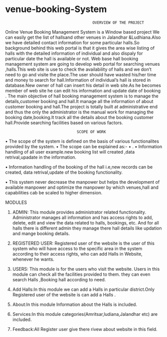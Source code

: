# venue-booking-System

                                           OVERVIEW OF THE PROJECT
Online  Venue  Booking  Management System is a Window  based  project We can easily get the list of hallsand other venues in Jalandhar &Ludhiana.Also we have detailed contact information for some particular halls.So background behind this web portal is that it gives the area wise listing of halls with the detailed information of individual and also dispaly for particular date the hall is available or not. Web base hall booking management system are going to develop web portal for searching venues ,halls.This web site is use to check the availability of halls and we don’t need to go and visite the place.The user should have wasted his/her time and money to search for hall.Information of individual’s hall is stored in database.New owner of hall can insert his detail in web site.As he becomes member of web site he can edit his information and update  date of  booking .
The main objective of hall booking management system  is to manage the details,customer booking and hall.It manage all the information of  about customer booking and hall.The project is totally built at administrative end and thus the only the administrator is the manual work for managing the booking date,booking.It track all the details about the booking customer hall.Provide searching facilities based on various factors.

                                    SCOPE OF WORK
•	The  scope of the system is defined on the basis of various functionalites provided by the system.
•	The scope can be explained as:-
•	.
•	Information handling of all user example.new booking list will created ,data retrival,upadate in the information.

•	Information handling of the booking of the hall i.e,new records can be created, data retrival,update of the booking functionality.


•	This system never decrease the manpower but helps the development of available manpower and optimize the manpower by which venues,hall and capabilities cab be scaled to higher dimension.

MODULES
1.	ADMIN: This module provides administrator related functionality. Administrator manages all information and has access rights to add, delete, edit and view the data related to halls,  bookings, etc. And for all halls  there is different admin they manage there hall details like updation and mange booking details.

2.	REGISTERED USER: Registered user of the website is the user of this system who will have access to the specific area in the system according to their access rights, who can add Halls in Website, whenever he wants.


3.	USERS: This module is for the users who visit the website. Users in this module can check all the facilities provided to them. they can even search Halls ,Booking hall according to need.

4.	Add Halls:In this module we can add a Halls  in particular district.Only Registered user of the website is can add a Halls .

5.	About:In this module Information about the Halls is included.

6.	Services:In this module categories(Amritsar,ludiana,Jalandhar etc) are included.

7.	Feedback:All Register user give there rivew about website in this field.

